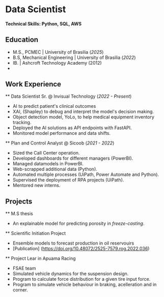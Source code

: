 # Data Scientist

#### Technical Skills: Python, SQL, AWS

## Education
- M.S., PCMEC | University of Brasilia (_2025_)
- B.S, Mechanical Engineering | University of Brasilia (_2022_)
- IB. | Ashcroft Technology Academy (2012)
- 
## Work Experience
** Data Scientist Sr. @ Invisual Technology (_2022 - Present_)
- AI to predict patient's clinical outcomes
- XAI, (Shapley) to debug and interpret the model's decision making.
- Object detection model, YoLo, to help medical equipment inventory tracking.
- Deployed the AI solutions as API endpoints with FastAPI.
- Monitored model performance and data shifts.

** Plan and Control Analyst @ Sicoob (_2021 - 2022_)
- Sized the Call Center operation.
- Developed dashboards for different managers (PowerBI).
- Managed datamodels in PowerBI.
- Web-scrapped additional data (Python).
- Automated multiple processes (UiPath, Power Automate and Python).
- Supervised the deployment of RPA projects (UiPath).
- Mentored new interns.

  
## Projects
** M.S thesis
- An explainable model for predicting porosity in _freeze-casting_.

** Scientific Initiation Project
- Ensemble models to forecast production in oil reservouirs
- [Publication] (https://doi.org/10.48072/2525-7579.rog.2022.036)

** Project Lear in Apuama Racing
- FSAE team
- Simulated vehicle dynamics for the suspension design.
- Program to calculate force distribution for a given tire input force.
- Program to simulate vehicle behaviour in braking, acelleration and in corner.

